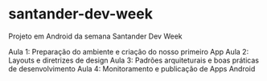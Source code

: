 # santander-dev-week
Projeto em Android da semana Santander Dev Week

Aula 1: Preparação do ambiente e criação do nosso primeiro App
Aula 2: Layouts e diretrizes de design
Aula 3: Padrões arquiteturais e boas práticas de desenvolvimento
Aula 4: Monitoramento e publicação de Apps Android
